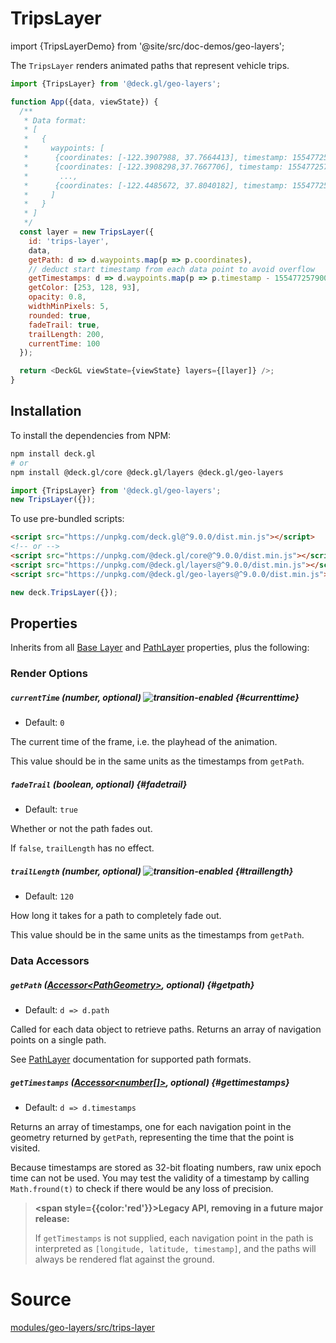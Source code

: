# TripsLayer

import {TripsLayerDemo} from '@site/src/doc-demos/geo-layers';

<TripsLayerDemo />

The `TripsLayer` renders animated paths that represent vehicle trips.

```js
import {TripsLayer} from '@deck.gl/geo-layers';

function App({data, viewState}) {
  /**
   * Data format:
   * [
   *   {
   *     waypoints: [
   *      {coordinates: [-122.3907988, 37.7664413], timestamp: 1554772579000}
   *      {coordinates: [-122.3908298,37.7667706], timestamp: 1554772579010}
   *       ...,
   *      {coordinates: [-122.4485672, 37.8040182], timestamp: 1554772580200}
   *     ]
   *   }
   * ]
   */
  const layer = new TripsLayer({
    id: 'trips-layer',
    data,
    getPath: d => d.waypoints.map(p => p.coordinates),
    // deduct start timestamp from each data point to avoid overflow
    getTimestamps: d => d.waypoints.map(p => p.timestamp - 1554772579000),
    getColor: [253, 128, 93],
    opacity: 0.8,
    widthMinPixels: 5,
    rounded: true,
    fadeTrail: true,
    trailLength: 200,
    currentTime: 100
  });

  return <DeckGL viewState={viewState} layers={[layer]} />;
}
```

## Installation

To install the dependencies from NPM:

```bash
npm install deck.gl
# or
npm install @deck.gl/core @deck.gl/layers @deck.gl/geo-layers
```

```js
import {TripsLayer} from '@deck.gl/geo-layers';
new TripsLayer({});
```

To use pre-bundled scripts:

```html
<script src="https://unpkg.com/deck.gl@^9.0.0/dist.min.js"></script>
<!-- or -->
<script src="https://unpkg.com/@deck.gl/core@^9.0.0/dist.min.js"></script>
<script src="https://unpkg.com/@deck.gl/layers@^9.0.0/dist.min.js"></script>
<script src="https://unpkg.com/@deck.gl/geo-layers@^9.0.0/dist.min.js"></script>
```

```js
new deck.TripsLayer({});
```


## Properties

Inherits from all [Base Layer](../core/layer.md) and [PathLayer](../layers/path-layer.md) properties, plus the following:

### Render Options

##### `currentTime` (number, optional) ![transition-enabled](https://img.shields.io/badge/transition-enabled-green.svg?style=flat-square") {#currenttime}

- Default: `0`

The current time of the frame, i.e. the playhead of the animation.

This value should be in the same units as the timestamps from `getPath`.

##### `fadeTrail` (boolean, optional) {#fadetrail}

- Default: `true`

Whether or not the path fades out.

If `false`, `trailLength` has no effect.

##### `trailLength` (number, optional) ![transition-enabled](https://img.shields.io/badge/transition-enabled-green.svg?style=flat-square") {#traillength}

- Default: `120`

How long it takes for a path to completely fade out.

This value should be in the same units as the timestamps from `getPath`.

### Data Accessors

##### `getPath` ([Accessor&lt;PathGeometry&gt;](../../developer-guide/using-layers.md#accessors), optional) {#getpath}

- Default: `d => d.path`

Called for each data object to retrieve paths.
Returns an array of navigation points on a single path.

See [PathLayer](../layers/path-layer.md) documentation for supported path formats.

##### `getTimestamps` ([Accessor&lt;number[]&gt;](../../developer-guide/using-layers.md#accessors), optional) {#gettimestamps}

- Default: `d => d.timestamps`

Returns an array of timestamps, one for each navigation point in the geometry returned by `getPath`, representing the time that the point is visited.

Because timestamps are stored as 32-bit floating numbers, raw unix epoch time can not be used. You may test the validity of a timestamp by calling `Math.fround(t)` to check if there would be any loss of precision.

> **<span style={{color:'red'}}>Legacy API, removing in a future major release:</span>**
>
> If `getTimestamps` is not supplied, each navigation point in the path is interpreted as `[longitude, latitude, timestamp]`, and the paths will always be rendered flat against the ground.


# Source

[modules/geo-layers/src/trips-layer](https://github.com/visgl/deck.gl/tree/master/modules/geo-layers/src/trips-layer)
